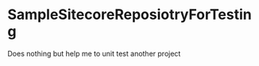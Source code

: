 SampleSitecoreReposiotryForTesting
==================================

Does nothing but help me to unit test another project
